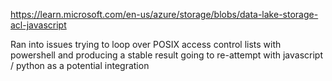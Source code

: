 https://learn.microsoft.com/en-us/azure/storage/blobs/data-lake-storage-acl-javascript

Ran into issues trying to loop over POSIX access control lists with powershell and producing a stable result going to re-attempt with javascript / python as a potential integration